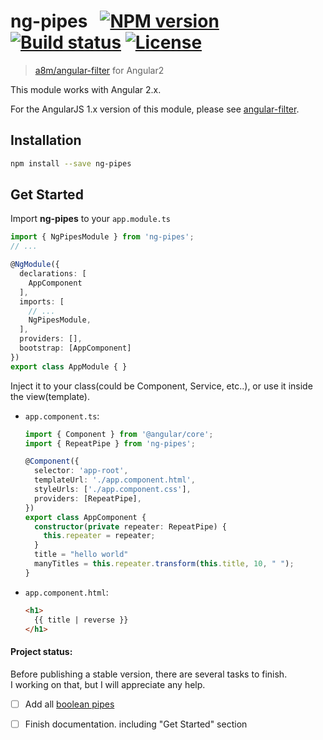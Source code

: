 # ng-pipes &nbsp; [![NPM version][npm-image]][npm-url] [![Build status][travis-image]][travis-url] [![License][license-image]][license-url]
> [a8m/angular-filter](https://github.com/a8m/angular-filter) for Angular2

This module works with Angular 2.x.

For the AngularJS 1.x version of this module, please see [angular-filter](https://github.com/a8m/angular-filter).


Installation
------------

```sh
npm install --save ng-pipes
```

Get Started
------------
Import __ng-pipes__ to your `app.module.ts`
```ts
import { NgPipesModule } from 'ng-pipes';
// ...

@NgModule({
  declarations: [
    AppComponent
  ],
  imports: [
    // ...
    NgPipesModule,
  ],
  providers: [],
  bootstrap: [AppComponent]
})
export class AppModule { }
```

Inject it to your class(could be Component, Service, etc..), or use it inside the view(template).  
- `app.component.ts`:  
  ```ts
  import { Component } from '@angular/core';
  import { RepeatPipe } from 'ng-pipes';

  @Component({
    selector: 'app-root',
    templateUrl: './app.component.html',
    styleUrls: ['./app.component.css'],
    providers: [RepeatPipe],
  })
  export class AppComponent {
    constructor(private repeater: RepeatPipe) {
      this.repeater = repeater;
    }
    title = "hello world"
    manyTitles = this.repeater.transform(this.title, 10, " ");
  }
  ```

- `app.component.html`:  
  ```html
  <h1>
    {{ title | reverse }}
  </h1>
  ```

#### Project status:
Before publishing a stable version, there are several tasks to finish.  
I working on that, but I will appreciate any help.
- [ ] Add all [boolean pipes](https://github.com/a8m/angular-filter/tree/master/src/_filter/boolean)
- [ ] Finish documentation. including "Get Started" section




[npm-image]: https://img.shields.io/npm/v/ng-pipes.svg?style=flat-square
[npm-url]: https://npmjs.org/package/ng-pipes
[travis-image]: https://img.shields.io/travis/a8m/ng-pipes.svg?style=flat-square
[travis-url]: https://travis-ci.org/a8m/ng-pipes
[license-image]: http://img.shields.io/npm/l/ng-pipes.svg?style=flat-square
[license-url]: LICENSE
